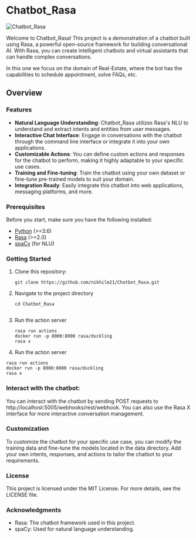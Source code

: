 # Chatbot_Rasa

![Chatbot_Rasa](https://img.shields.io/badge/Chatbot_Rasa-Ready-brightgreen.svg)

Welcome to Chatbot_Rasa! This project is a demonstration of a chatbot built using Rasa, a powerful open-source framework for building conversational AI. With Rasa, you can create intelligent chatbots and virtual assistants that can handle complex conversations. 

In this one we focus on the domain of Real-Estate, where the bot has the capabilities to schedule appointment, solve FAQs, etc.

## Overview

### Features

- **Natural Language Understanding**: Chatbot_Rasa utilizes Rasa's NLU to understand and extract intents and entities from user messages.
- **Interactive Chat Interface**: Engage in conversations with the chatbot through the command line interface or integrate it into your own applications.
- **Customizable Actions**: You can define custom actions and responses for the chatbot to perform, making it highly adaptable to your specific use cases.
- **Training and Fine-tuning**: Train the chatbot using your own dataset or fine-tune pre-trained models to suit your domain.
- **Integration Ready**: Easily integrate this chatbot into web applications, messaging platforms, and more.

### Prerequisites

Before you start, make sure you have the following installed:

- [Python](https://www.python.org/downloads/) (>=3.6)
- [Rasa](https://rasa.com/docs/rasa/installation) (>=2.0)
- [spaCy](https://spacy.io/usage) (for NLU)

### Getting Started

1. Clone this repository:

   ```shell
   git clone https://github.com/nikhilm21/Chatbot_Rasa.git

2. Navigate to the project directory
   ```shell
   cd Chatbot_Rasa


3. Run the action server
   ```shell
   rasa run actions
   docker run -p 8000:8000 rasa/duckling
   rasa x

4. Run the action server
  
  ```shell
  rasa run actions
  docker run -p 8000:8000 rasa/duckling
  rasa x
  ```

### Interact with the chatbot: 
You can interact with the chatbot by sending POST requests to http://localhost:5005/webhooks/rest/webhook. You can also use the Rasa X interface for more interactive conversation management. 

### Customization
To customize the chatbot for your specific use case, you can modify the training data and fine-tune the models located in the data directory. Add your own intents, responses, and actions to tailor the chatbot to your requirements.

### License
This project is licensed under the MIT License. For more details, see the LICENSE file.

### Acknowledgments
- Rasa: The chatbot framework used in this project.
- spaCy: Used for natural language understanding.




   
